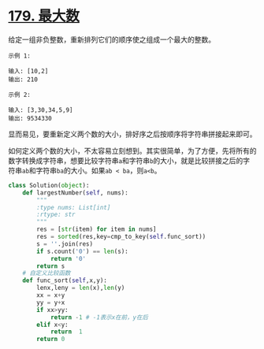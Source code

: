 # [179. 最大数](https://leetcode-cn.com/problems/largest-number/)

给定一组非负整数，重新排列它们的顺序使之组成一个最大的整数。

```
示例 1:

输入: [10,2]
输出: 210

示例 2:

输入: [3,30,34,5,9]
输出: 9534330
```

显而易见，要重新定义两个数的大小，排好序之后按顺序将字符串拼接起来即可。

如何定义两个数的大小，不太容易立刻想到。其实很简单，为了方便，先将所有的数字转换成字符串，想要比较字符串`a`和字符串`b`的大小，就是比较拼接之后的字符串`ab`和字符串`ba`的大小。如果`ab < ba`，则`a<b`。

```python
class Solution(object):
    def largestNumber(self, nums):
        """
        :type nums: List[int]
        :rtype: str
        """
        res = [str(item) for item in nums]
        res = sorted(res,key=cmp_to_key(self.func_sort))
        s = ''.join(res)
        if s.count('0') == len(s):
            return '0'
        return s
    # 自定义比较函数
    def func_sort(self,x,y):
        lenx,leny = len(x),len(y)
        xx = x+y
        yy = y+x
        if xx>yy:
            return -1 # -1表示x在前，y在后
        elif x<y:
            return  1 
        return 0
```

